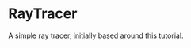 # RayTracer
A simple ray tracer, initially based around [this](https://raytracing.github.io/books/RayTracingInOneWeekend.html) tutorial.

